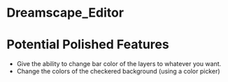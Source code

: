 # Dreamscape_Editor

# Potential Polished Features
- Give the ability to change bar color of the layers to whatever you want.
- Change the colors of the checkered background (using a color picker)
